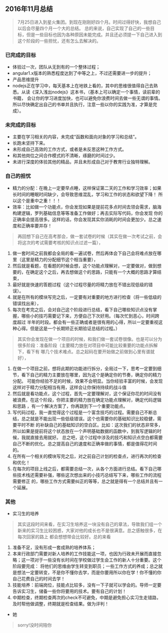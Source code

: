 ## 2016年11月总结
> 7月25日进入到星火集团。到现在刚刚好四个月。时间过得好快，我想自己以后会尽量四个月一个大的总结。
总的来说，自己实现了自己的一些目标，但是一些目标也因为各种原因未能完成。并且还必须提一下自己进入到
这个阶段的一些担忧，还有怎么去解决的。

### 已完成的目标
- 体验过一次，团队从无到有的一个整体过程；
- angular1.x版本的熟悉程度达到了中等之上，不过还需要进一步的提升；
- 产品思维提升
- nodejs正在学习中，每天基本上在地铁上看的，其中的思维很值得自己去熟悉。从读《深入浅出nodejs》这本书，（基本上可以确定一个事情，读前辈的书籍，
会让你的学习进度加快，也可以避免你浪费时间去做一些无谓的事情。所以尽快确定出自己的书单并且执行，注意一些以你的实践为准，才算是完成）。

### 未完成的目标
- 主要在学习相关的内容，未完成“函数和面向对象的学习和总结”。
- 长跑未坚持下来。
- 未形成自己高效的工作方式，或者是未反思这种工作方式。
- 和其他岗位之间合作模式的不清晰，琢磨的时间过少。
- 未进行深度的体验其他的精品，并且未形成自己对于教育行业独特理解。

### 自己的担忧
- 精力的分配：在晚上一定要早点睡，这样保证第二天的工作和学习效率；如果长时间的睡眠时间缺少，会导致思维混乱，学习和工作的状态和欲望下降！
所以这个是重中之重！！！  
- 效率：比如做一个功能点，你会发现如果是提前花多点时间去领会需求，脑海构建逻辑，罗列基础信息等等准备工作做好；再去实际写代码，你会发现
你的正确率会提高很多。这样的话，你会发现其实你消耗的时间会更加少。总之速度和正确率要并存！        
> 再回想下自己在高考那会，做一套试卷的时候（其实在做一次考试之前，会将这次的考试需要考核的知识点过滤一篇），    
1. 做一套时间之前我都会全局的看一遍试卷，然后再体会下自己会将难点放在哪里（这里是精力的分配细节这个相当重要），    
2. 然后就是看题，在看题的时候会想，这个功能点理解对，一定要做对，做到想要的，在确定这个之后，再去想做这个的思路，只能有一个大概的思路才算结束，  
3. 最好就是快速的答题过程（这个过程尽量的将精力放在不错出现低级的错误）。  
4. 就是在所有的模块写完之后，一定要有对重要的地方进行检查（将一些低级的错误找出来），    
5. 每次在考完之后，会对自己这个阶段进行总结，看下自己哪些知识点没有掌握，哪些小的技巧需要记下来，方便自己下次好用。（每次忙到恶心，时间跨度超过
半年的时段。都会有一些正确或者是很有用的心得，所以一定要重视这种心得。但是这是一个长期矫正长期验证总结的过程。）   
> 其实你会发现在做一个项目的时候，和我们做一套试卷很像。也是可以分为很多阶段：准备阶段（主要精力放在对项目中可能比较重要的功能点拆解下，看下有
哪几个技术难点。总之起码在要开始做之前做到心里有谱就好），    
1. 在做一个项目之前，想将此期的功能进行拆分，全局过一下，思考一定要到细节，看下自己的精力主要放在哪里，因为这个是确定你的节奏，确定你的精力分配。
可能你经验不足的时候，效果不会明显。当你经验丰富的时候，会发现这样对于精力分配相当有用，这样会让你保持持续的战斗值  
2. 然后就是看功能点，这个过程，首先一定要理解对，这个保证你花的时间没有被浪费。在这个阶段，你把主要的精力放在确定功能点理解对，确定代码逻辑和思路
，有一个解决方案了，你再跳到下一个重要功能点。   
3. 写代码过程，我一直觉得这个过程是一个富含技巧的过程。需要自己不断总结，总之就是不能出现一些低级错误。这个也需要你的基础知识比较稳健，需要平时不断
的补缺自己的基础知识的空白区。比如：这次我们的状态非常多，所以如果是提前将这个状态放在一个声明基础数据的函数中，到我写逻辑的时候，我就直接去用就好。
总之吧，这个过程中涉及的技巧和知识点空白都需要自己不断的优化。总之提高自己的速度和正确率做的事情，都是值得花时间的。  
4. 在所有一个相关的模块写完之后，对之前自己计划的检查点，进行再次的检查和优化！  
5. 在每次的项目上线之后，都需要总结一次，从各个方面进行总结。看下自己哪些技术栈还需要补强，哪些这次想出来的小技巧总结写下来，哪些工作的流程需要修正
的，哪些工作方式需要纠正的等等，总之就是得有一个总结并且有一个延展。  

### 其他
- 实习生的培养
> 其实这段时间来看，在实习生培养这一块没有自己的章法，导致我们组一个新来的实习生比较困惑，大家对他的成长也不是很满意。总之感触很多，在每次回家的路上
都会想想带会比较好。总的来看
1. 准备不足，没有形成一套成熟的培养体系；
2. 本来行政部门需要对新人培养的工作技能这一项，也因为行政未开展而直接忽略；这一项对于一些没有长时间在学校做过学生会工作的新人十分重要。这个阶段要完成：
将他们的思维由学生转变到职员；一些工作方式的养成；总之就是想法一定要转变，不是你不懂你去学，而是你要用所以你在学！你不懂的你自己花费自己的时间去学！
3. 技能培养：前端岗位，技能点比较多，没有一下子就可以学会的。导师一定要告诉实习生，储备一些你将要用的技术。要有自己的计划！
4. 中期检查，终期检查两次的check不可避免，中期是避免担心实习生走错路，及时帮他做调整，终期就是检查结果。做为评判！
- 她
> sorry!没时间陪你


